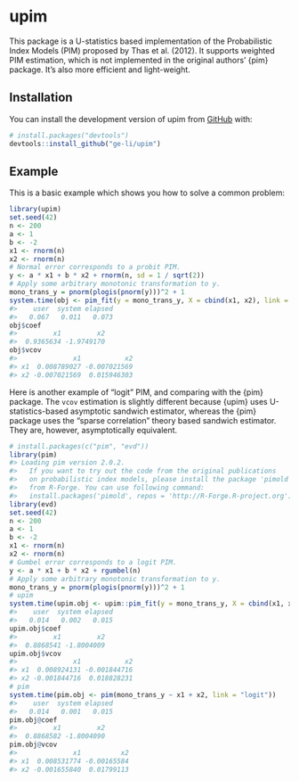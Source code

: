 
<!-- README.md is generated from README.Rmd. Please edit that file -->

# upim

<!-- badges: start -->
<!-- badges: end -->

This package is a U-statistics based implementation of the Probabilistic
Index Models (PIM) proposed by Thas et al. (2012). It supports weighted
PIM estimation, which is not implemented in the original authors’ {pim}
package. It’s also more efficient and light-weight.

## Installation

You can install the development version of upim from
[GitHub](https://github.com/) with:

``` r
# install.packages("devtools")
devtools::install_github("ge-li/upim")
```

## Example

This is a basic example which shows you how to solve a common problem:

``` r
library(upim)
set.seed(42)
n <- 200
a <- 1
b <- -2
x1 <- rnorm(n)
x2 <- rnorm(n)
# Normal error corresponds to a probit PIM. 
y <- a * x1 + b * x2 + rnorm(n, sd = 1 / sqrt(2))
# Apply some arbitrary monotonic transformation to y.
mono_trans_y = pnorm(plogis(pnorm(y)))^2 + 1 
system.time(obj <- pim_fit(y = mono_trans_y, X = cbind(x1, x2), link = "probit"))
#>    user  system elapsed 
#>   0.067   0.011   0.073
obj$coef
#>         x1         x2 
#>  0.9365634 -1.9749170
obj$vcov
#>              x1           x2
#> x1  0.008789027 -0.007021569
#> x2 -0.007021569  0.015946303
```

Here is another example of “logit” PIM, and comparing with the {pim}
package. The `vcov` estimation is slightly different because {upim} uses
U-statistics-based asymptotic sandwich estimator, whereas the {pim}
package uses the “sparse correlation” theory based sandwich estimator.
They are, however, asymptotically equivalent.

``` r
# install.packages(c("pim", "evd"))
library(pim)
#> Loading pim version 2.0.2.
#>   If you want to try out the code from the original publications
#>   on probabilistic index models, please install the package 'pimold'
#>   from R-Forge. You can use following command:
#>   install.packages('pimold', repos = 'http://R-Forge.R-project.org')
library(evd)
set.seed(42)
n <- 200
a <- 1
b <- -2
x1 <- rnorm(n)
x2 <- rnorm(n)
# Gumbel error corresponds to a logit PIM. 
y <- a * x1 + b * x2 + rgumbel(n)
# Apply some arbitrary monotonic transformation to y.
mono_trans_y = pnorm(plogis(pnorm(y)))^2 + 1 
# upim 
system.time(upim.obj <- upim::pim_fit(y = mono_trans_y, X = cbind(x1, x2), link = "logit"))
#>    user  system elapsed 
#>   0.014   0.002   0.015
upim.obj$coef
#>         x1         x2 
#>  0.8868541 -1.8004009
upim.obj$vcov
#>              x1           x2
#> x1  0.008924131 -0.001844716
#> x2 -0.001844716  0.018828231
# pim 
system.time(pim.obj <- pim(mono_trans_y ~ x1 + x2, link = "logit"))
#>    user  system elapsed 
#>   0.014   0.001   0.015
pim.obj@coef
#>         x1         x2 
#>  0.8868582 -1.8004090
pim.obj@vcov
#>              x1          x2
#> x1  0.008531774 -0.00165584
#> x2 -0.001655840  0.01799113
```

